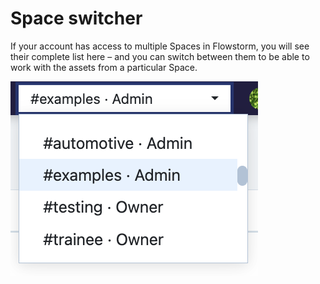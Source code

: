 # Space switcher

If your account has access to multiple Spaces in Flowstorm, you will see their complete list here – and you can switch between them to be able to work with the assets from a particular Space.

![](<../.gitbook/assets/image (101) (1).png>)

